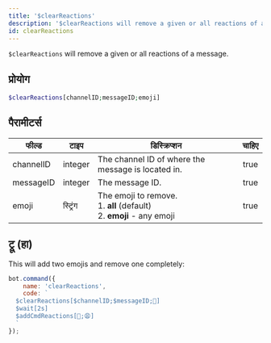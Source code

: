 ```yaml
---
title: '$clearReactions'
description: '$clearReactions will remove a given or all reactions of a message.'
id: clearReactions
---
```


`$clearReactions` will remove a given or all reactions of a message.

## प्रोयोग

```php
$clearReactions[channelID;messageID;emoji]
```

## पैरामीटर्स

| फील्ड     | टाइप     | डिस्क्रिप्शन                                                                                 | चाहिए |
| --------- | -------- | -------------------------------------------------------------------------------------------- |:-----:|
| channelID | integer  | The channel ID of where the message is located in.                                           | true  |
| messageID | integer  | The message ID.                                                                              | true  |
| emoji     | स्ट्रिंग | The emoji to remove. <br /> 1. **all** (default) <br /> 2. **emoji** - any emoji | true  |

## ट्रू (हा)

This will add two emojis and remove one completely:

```javascript
bot.command({
    name: 'clearReactions',
    code: `
  $clearReactions[$channelID;$messageID;🥱]
  $wait[2s]
  $addCmdReactions[🥱;😩]
  `
});
```
